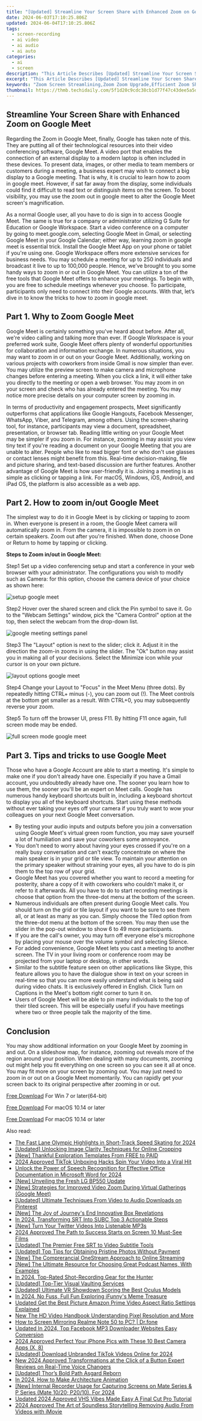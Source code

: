 ```yaml
---
title: "[Updated] Streamline Your Screen Share with Enhanced Zoom on Google Meet"
date: 2024-06-03T17:10:25.806Z
updated: 2024-06-04T17:10:25.806Z
tags: 
  - screen-recording
  - ai video
  - ai audio
  - ai auto
categories: 
  - ai
  - screen
description: "This Article Describes [Updated] Streamline Your Screen Share with Enhanced Zoom on Google Meet"
excerpt: "This Article Describes [Updated] Streamline Your Screen Share with Enhanced Zoom on Google Meet"
keywords: "Zoom Screen Streamlining,Zoom Zoom Upgrade,Efficient Zoom Share,Zoom Zoom Integration,Zoom Enhanced Screen,Zoom Google Meet Combo,Zoom Optimized Chat"
thumbnail: https://thmb.techidaily.com/5f1d20c9cdc38cb1d77f47c43dee5a5d477e2ff178ada3de9653ceb21ae65a7a.jpg
---
```


## Streamline Your Screen Share with Enhanced Zoom on Google Meet

Regarding the Zoom in Google Meet, finally, Google has taken note of this. They are putting all of their technological resources into their video conferencing software, Google Meet. A video port that enables the connection of an external display to a modern laptop is often included in these devices. To present data, images, or other media to team members or customers during a meeting, a business expert may wish to connect a big display to a Google meeting. That is why, it is crucial to learn how to zoom in google meet. However, if sat far away from the display, some individuals could find it difficult to read text or distinguish items on the screen. To boost visibility, you may use the zoom out in google meet to alter the Google Meet screen's magnification.

As a normal Google user, all you have to do is sign in to access Google Meet. The same is true for a company or administrator utilizing G Suite for Education or Google Workspace. Start a video conference on a computer by going to meet.google.com, selecting Google Meet in Gmail, or selecting Google Meet in your Google Calendar; either way, learning zoom in google meet is essential trick. Install the Google Meet App on your phone or tablet if you're using one. Google Workspace offers more extensive services for business needs. You may schedule a meeting for up to 250 individuals and broadcast it live to up to 100,000 people. Hence, we’ve brought to you some handy ways to zoom in or out in Google Meet. You can utilize a ton of the free tools that Google Meet offers to enhance your meetings. To begin with, you are free to schedule meetings whenever you choose. To participate, participants only need to connect into their Google accounts. With that, let’s dive in to know the tricks to how to zoom in google meet.

## Part 1\. Why to Zoom Google Meet

Google Meet is certainly something you've heard about before. After all, we're video calling and talking more than ever. If Google Workspace is your preferred work suite, Google Meet offers plenty of wonderful opportunities for collaboration and information exchange. In numerous situations, you may want to zoom in or out on your Google Meet. Additionally, working on various projects with coworkers from inside Gmail is now simpler than ever. You may utilize the preview screen to make camera and microphone changes before entering a meeting. When you click a link, it will either take you directly to the meeting or open a web browser. You may zoom in on your screen and check who has already entered the meeting. You may notice more precise details on your computer screen by zooming in.

In terms of productivity and engagement prospects, Meet significantly outperforms chat applications like Google Hangouts, Facebook Messenger, WhatsApp, Viber, and Telegram, among others. Using the screen-sharing tool, for instance, participants may view a document, spreadsheet, presentation, or browser tab. Reading little writing on your Google Meet may be simpler if you zoom in. For instance, zooming in may assist you view tiny text if you're reading a document on your Google Meeting that you are unable to alter. People who like to read bigger font or who don't use glasses or contact lenses might benefit from this. Real-time decision-making, file and picture sharing, and text-based discussion are further features. Another advantage of Google Meet is how user-friendly it is. Joining a meeting is as simple as clicking or tapping a link. For macOS, Windows, iOS, Android, and iPad OS, the platform is also accessible as a web app.

## Part 2\. How to zoom in/out Google Meet

The simplest way to do it in Google Meet is by clicking or tapping to zoom in. When everyone is present in a room, the Google Meet camera will automatically zoom in. From the camera, it is impossible to zoom in on certain speakers. Zoom out after you're finished. When done, choose Done or Return to home by tapping or clicking.

**Steps to Zoom in/out in Google Meet:**

Step1 Set up a video conferencing setup and start a conference in your web browser with your administrator. The configurations you wish to modify such as Camera: for this option, choose the camera device of your choice as shown here:

![setup google meet](https://images.wondershare.com/filmora/article-images/2022/07/setup-google-meet.jpg)

Step2 Hover over the shared screen and click the Pin symbol to save it. Go to the "Webcam Settings" window, pick the "Camera Control" option at the top, then select the webcam from the drop-down list.

![google meeting settings panel](https://images.wondershare.com/filmora/article-images/2022/07/google-meeting-settings-panel.jpg)

Step3 The "Layout" option is next to the slider; click it. Adjust it in the direction the zoom-in zooms in using the slider. The "Ok" button may assist you in making all of your decisions. Select the Minimize icon while your cursor is on your own picture.

![layout options google meet](https://images.wondershare.com/filmora/article-images/2022/07/layout-options-google-meet.jpg)

Step4 Change your Layout to "Focus" in the Meet Menu (three dots). By repeatedly hitting CTRL+ minus (-), you can zoom out (!). The Meet controls at the bottom get smaller as a result. With CTRL+0, you may subsequently reverse your zoom.

Step5 To turn off the browser UI, press F11\. By hitting F11 once again, full screen mode may be ended.

![full screen mode google meet](https://images.wondershare.com/filmora/article-images/2022/07/full-screen-mode-google-meet.jpg)

## Part 3\. Tips and tricks to use Google Meet

Those who have a Google Account are able to start a meeting. It's simple to make one if you don't already have one. Especially if you have a Gmail account, you undoubtedly already have one. The sooner you learn how to use them, the sooner you'll be an expert on Meet calls. Google has numerous handy keyboard shortcuts built in, including a keyboard shortcut to display you all of the keyboard shortcuts. Start using these methods without ever taking your eyes off your camera if you truly want to wow your colleagues on your next Google Meet conversation.

* By testing your audio inputs and outputs before you join a conversation using Google Meet's virtual green room function, you may save yourself a lot of humiliation and save your coworkers some annoyance.
* You don't need to worry about having your eyes crossed if you're on a really busy conversation and can't exactly concentrate on where the main speaker is in your grid or tile view. To maintain your attention on the primary speaker without straining your eyes, all you have to do is pin them to the top row of your grid.
* Google Meet has you covered whether you want to record a meeting for posterity, share a copy of it with coworkers who couldn't make it, or refer to it afterwards. All you have to do to start recording meetings is choose that option from the three-dot menu at the bottom of the screen.
* Numerous individuals are often present during Google Meet calls. You should turn on the grid or tile layout if you want to be sure to see them all, or at least as many as you can. Simply choose the Tiled option from the three-dot menu at the bottom of the screen. You may then use the slider in the pop-out window to show 6 to 49 more participants.
* If you are the call's owner, you may turn off everyone else's microphone by placing your mouse over the volume symbol and selecting Silence.
* For added convenience, Google Meet lets you cast a meeting to another screen. The TV in your living room or conference room may be projected from your laptop or desktop, in other words.
* Similar to the subtitle feature seen on other applications like Skype, this feature allows you to have the dialogue show in text on your screen in real-time so that you can more easily understand what is being said during video chats. It is exclusively offered in English. Click Turn on Captions in the Meet's bottom right corner to turn it on.
* Users of Google Meet will be able to pin many individuals to the top of their tiled screen. This will be especially useful if you have meetings where two or three people talk the majority of the time.

## Conclusion

You may show additional information on your Google Meet by zooming in and out. On a slideshow map, for instance, zooming out reveals more of the region around your position. When dealing with many documents, zooming out might help you fit everything on one screen so you can see it all at once. You may fit more on your screen by zooming out. You may just need to zoom in or out on a Google Meet momentarily. You can rapidly get your screen back to its original perspective after zooming in or out.

[Free Download](https://tools.techidaily.com/wondershare/filmora/download/) For Win 7 or later(64-bit)

[Free Download](https://tools.techidaily.com/wondershare/filmora/download/) For macOS 10.14 or later

[Free Download](https://tools.techidaily.com/wondershare/filmora/download/) For macOS 10.14 or later

<ins class="adsbygoogle"
     style="display:block"
     data-ad-format="autorelaxed"
     data-ad-client="ca-pub-7571918770474297"
     data-ad-slot="1223367746"></ins>

<ins class="adsbygoogle"
     style="display:block"
     data-ad-format="autorelaxed"
     data-ad-client="ca-pub-7571918770474297"
     data-ad-slot="1223367746"></ins>



<ins class="adsbygoogle"
     style="display:block"
     data-ad-client="ca-pub-7571918770474297"
     data-ad-slot="8358498916"
     data-ad-format="auto"
     data-full-width-responsive="true"></ins>


<span class="atpl-alsoreadstyle">Also read:</span>
<div><ul>
<li><a href="https://some-approaches.techidaily.com/the-fast-lane-olympic-highlights-in-short-track-speed-skating-for-2024/"><u>The Fast Lane  Olympic Highlights in Short-Track Speed Skating for 2024</u></a></li>
<li><a href="https://some-approaches.techidaily.com/updated-unlocking-image-clarity-techniques-for-online-cropping/"><u>[Updated] Unlocking Image Clarity  Techniques for Online Cropping</u></a></li>
<li><a href="https://some-approaches.techidaily.com/new-thankful-exploration-templates-from-free-to-paid/"><u>[New] Thankful Exploration  Templates From FREE to PAID</u></a></li>
<li><a href="https://some-approaches.techidaily.com/2024-approved-tiktok-unboxing-hacks-spin-your-video-into-a-viral-hit/"><u>2024 Approved  TikTok Unboxing Hacks  Spin Your Video Into a Viral Hit</u></a></li>
<li><a href="https://some-approaches.techidaily.com/unlock-the-power-of-speech-recognition-for-effective-office-documentation-in-microsoft-word-for-2024/"><u>Unlock the Power of Speech Recognition for Effective Office Documentation in Microsoft Word for 2024</u></a></li>
<li><a href="https://some-approaches.techidaily.com/new-unveiling-the-fresh-lg-bp550-update/"><u>[New] Unveiling the Fresh LG BP550 Update</u></a></li>
<li><a href="https://some-approaches.techidaily.com/new-strategies-for-improved-video-zoom-during-virtual-gatherings-google-meet/"><u>[New] Strategies for Improved Video Zoom During Virtual Gatherings (Google Meet)</u></a></li>
<li><a href="https://some-approaches.techidaily.com/updated-ultimate-techniques-from-video-to-audio-downloads-on-pinterest/"><u>[Updated] Ultimate Techniques  From Video to Audio Downloads on Pinterest</u></a></li>
<li><a href="https://some-approaches.techidaily.com/new-the-joy-of-journeys-end-innovative-box-revelations/"><u>[New] The Joy of Journey's End  Innovative Box Revelations</u></a></li>
<li><a href="https://some-approaches.techidaily.com/in-2024-transforming-srt-into-subc-top-3-actionable-steps/"><u>In 2024, Transforming SRT Into SUBC  Top 3 Actionable Steps</u></a></li>
<li><a href="https://some-approaches.techidaily.com/new-turn-your-twitter-videos-into-listenable-mp3s/"><u>[New] Turn Your Twitter Videos Into Listenable MP3s</u></a></li>
<li><a href="https://some-approaches.techidaily.com/2024-approved-the-path-to-success-starts-on-screen-10-must-see-films/"><u>2024 Approved  The Path to Success Starts on Screen  10 Must-See Films</u></a></li>
<li><a href="https://some-approaches.techidaily.com/updated-the-premier-free-srt-to-video-subtitle-tools/"><u>[Updated] The Premier Free SRT to Video Subtitle Tools</u></a></li>
<li><a href="https://some-approaches.techidaily.com/updated-top-tips-for-obtaining-pristine-photos-without-payment/"><u>[Updated] Top Tips for Obtaining Pristine Photos Without Payment</u></a></li>
<li><a href="https://some-approaches.techidaily.com/new-the-comprerancial-onestream-approach-to-online-streaming/"><u>[New] The Comprerancial OneStream Approach to Online Streaming</u></a></li>
<li><a href="https://some-approaches.techidaily.com/new-the-ultimate-resource-for-choosing-great-podcast-names-with-examples/"><u>[New] The Ultimate Resource for Choosing Great Podcast Names, With Examples</u></a></li>
<li><a href="https://some-approaches.techidaily.com/in-2024-top-rated-shot-recording-gear-for-the-hunter/"><u>In 2024, Top-Rated Shot-Recording Gear for the Hunter</u></a></li>
<li><a href="https://some-approaches.techidaily.com/updated-top-tier-visual-vaulting-services/"><u>[Updated] Top-Tier Visual Vaulting Services</u></a></li>
<li><a href="https://some-approaches.techidaily.com/updated-ultimate-vr-showdown-scoring-the-best-oculus-models/"><u>[Updated] Ultimate VR Showdown  Scoring the Best Oculus Models</u></a></li>
<li><a href="https://some-approaches.techidaily.com/in-2024-no-fuss-full-fun-exploring-ifunnys-meme-treasure/"><u>In 2024, No Fuss, Full Fun  Exploring iFunny's Meme Treasure</u></a></li>
<li><a href="https://ai-driven-video-production.techidaily.com/updated-get-the-best-picture-amazon-prime-video-aspect-ratio-settings-explained/"><u>Updated Get the Best Picture Amazon Prime Video Aspect Ratio Settings Explained</u></a></li>
<li><a href="https://smart-video-editing.techidaily.com/new-the-hd-video-handbook-understanding-pixel-resolution-and-more/"><u>New The HD Video Handbook Understanding Pixel Resolution and More</u></a></li>
<li><a href="https://screen-mirror.techidaily.com/how-to-screen-mirroring-realme-note-50-to-pc-drfone-by-drfone-android/"><u>How to Screen Mirroring Realme Note 50 to PC? | Dr.fone</u></a></li>
<li><a href="https://ai-video-apps.techidaily.com/updated-in-2024-top-facebook-mp3-downloader-websites-easy-conversion/"><u>Updated In 2024, Top Facebook MP3 Downloader Websites Easy Conversion</u></a></li>
<li><a href="https://extra-skills.techidaily.com/2024-approved-perfect-your-iphone-pics-with-these-10-best-camera-apps-x-8/"><u>2024 Approved  Perfect Your iPhone Pics with These 10 Best Camera Apps (X, 8)</u></a></li>
<li><a href="https://tiktok-video-recordings.techidaily.com/updated-download-unbranded-tiktok-videos-online-for-2024/"><u>[Updated] Download Unbranded TikTok Videos Online for 2024</u></a></li>
<li><a href="https://sound-tweaking.techidaily.com/new-2024-approved-transformations-at-the-click-of-a-button-expert-reviews-on-real-time-voice-changers/"><u>New 2024 Approved Transformations at the Click of a Button Expert Reviews on Real-Time Voice Changers</u></a></li>
<li><a href="https://on-screen-recording.techidaily.com/updated-thors-bold-path-asgard-reborn/"><u>[Updated] Thor’s Bold Path  Asgard Reborn</u></a></li>
<li><a href="https://animation-videos.techidaily.com/in-2024-how-to-make-architecture-animation/"><u>In 2024, How to Make Architecture Animation</u></a></li>
<li><a href="https://on-screen-recording.techidaily.com/1716069848726-new-internal-recorder-usage-for-capturing-screens-on-mate-series-and-p-series-mate-1020-p2010-for-2024/"><u>[New] Internal Recorder Usage for Capturing Screens on Mate Series & P Series (Mate 10/20; P20/10). For 2024</u></a></li>
<li><a href="https://ai-video-apps.techidaily.com/updated-2024-approved-vhs-vibes-made-easy-a-final-cut-pro-tutorial/"><u>Updated 2024 Approved VHS Vibes Made Easy A Final Cut Pro Tutorial</u></a></li>
<li><a href="https://voice-adjusting.techidaily.com/2024-approved-the-art-of-soundless-storytelling-removing-audio-from-videos-with-imovie/"><u>2024 Approved The Art of Soundless Storytelling Removing Audio From Videos with iMovie</u></a></li>
</ul></div>
